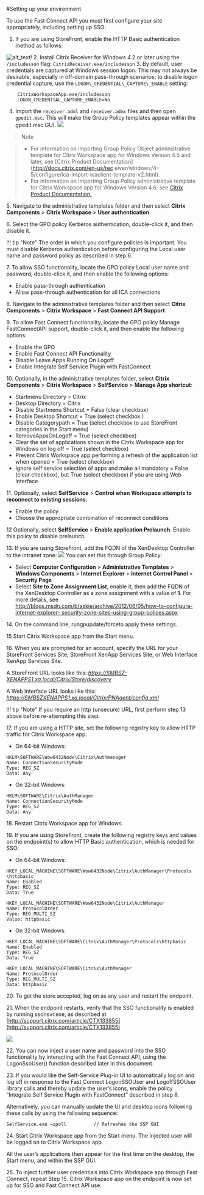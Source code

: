 #Setting up your environment

To use the Fast Connect API you must first configure your site
appropriately, including setting up SSO:

 1. If you are using StoreFront, enable the HTTP Basic authentication method as follows:

![alt_text!](./setting-up-your-environment.png)
 2. Install Citrix Receiver for Windows 4.2 or later using the `/includesson` flag: `CitrixReceiver.exe/includesson`
 3. By default, user credentials are captured at Windows session logon. This may not always be desirable, especially in off-domain pass-through scenarios; to disable logon credential capture, use the `LOGON\_CREDENTIAL\_CAPTURE\_ENABLE` setting:

        CitrixWorkspaceApp.exe/includesson
		LOGON_CREDENTIAL_CAPTURE_ENABLE=No

 4. Import the `receiver.adml` and `receiver.admx` files and then open `gpedit.msc`. This will make the Group Policy templates appear within the gpedit.msc
GUI. ![](./gpedit-msc-gui.png)  

> Note

>-  For information on importing Group Policy Object administrative template for Citrix Workspace app for Windows Version 4.5 and later, see [Citrix Product Documentation](http://docs.citrix.com/en-us/rec eiver/windows/4-5/configure/ica-import-icaclient-template-v2.html).
>-  For information on importing Group Policy administrative template for Citrix Workspace app for Windows Version 4.6, see [Citrix Product Documentation.](http://docs.citrix.com/en-us/receiver/windows/4-6/configure/ica-import-icaclient-template-v2.html)

&#53;. Navigate to the administrative templates folder and then select **Citrix Components** > **Citrix Workspace** > **User authentication**.

&#54;. Select the GPO policy Kerberos authentication, double-click it, and then disable it.

!!! tip "Note"
		 The order in which you configure policies is important. You must disable Kerberos authentication before configuring the Local user name and password policy as described in step 6.

&#55;. To allow SSO functionality, locate the GPO policy Local user name and password, double-click it, and then enable the following options:

  * Enable pass-through authentication
  * Allow pass-through authentication for all ICA connections

&#56;. Navigate to the administrative templates folder and then select **Citrix Components** > **Citrix Workspace** > **Fast Connect API Support**

&#57;. To allow Fast Connect functionality, locate the GPO policy Manage FastConnectAPI support, double-click it, and then enable the following options:

  * Enable the GPO
  * Enable Fast Connect API Functionality 
  * Disable Leave Apps Running On Logoff
  * Enable Integrate Self Service Plugin with FastConnect

&#49;&#48;. Optionally, in the administrative templates folder, select **Citrix Components** > **Citrix Workspace** > **SelfService** > **Manage App shortcut**:

  * Startmenu Directory = Citrix
  * Desktop Directory = Citrix
  * Disable Startmenu Shortcut = False (clear checkbox)
  * Enable Desktop Shortcut = True (select checkbox )
  * Disable Categorypath = True (select checkbox to use StoreFront categories in the Start menu)
  * RemoveAppsOnLogoff = True (select checkbox)
  * Clear the set of applications shown in the Citrix Workspace app for Windows on log off = True (select checkbox)
  * Prevent Citrix Workspace app performing a refresh of the application list when opened = True (select checkbox)
  * Ignore self service selection of apps and make all mandatory = False (clear checkbox), but True (select checkbox) if you are using Web Interface

&#49;&#49;. Optionally, select **SelfService** > **Control when Workspace attempts to reconnect to existing sessions**:

  *  Enable the policy
  *  Choose the appropriate combination of reconnect conditions

&#49;&#50; Optionally, select **SelfService** > **Enable application Prelaunch**. Enable this policy to disable prelaunch.

&#49;&#51;. If you are using StoreFront, add the FQDN of the XenDesktop Controller to the intranet zone: ![](./add-fqdn.png)
You can set this through Group Policy:

* Select **Computer Configuration** > **Administrative Templates** > **Windows Components** > **Internet Explorer** > **Internet Control Panel** > **Security Page**
* Select **Site to Zone Assignment List**, enable it, then add the FQDN of the XenDesktop Controller as a zone assignment with a value of **1**. For more details, see
[http://blogs.msdn.com/b/askie/archive/2012/06/05/how-to-configure-internet-explorer- security-zone-sites-using-group-polices.aspx]()

&#49;&#52;. On the command line, rungpupdate/forceto apply these settings.

&#49;&#53; Start Citrix Workspace app from the Start menu.

&#49;&#54;. When you are prompted for an account, specify the URL for your StoreFront Services Site, StoreFront XenApp Services Site, or Web Interface XenApp Services Site.

A StoreFront URL looks like this: *https://SMBSZ-XENAPPS1.xa.local/Citrix/Store/discovery*

A Web Interface URL looks like this: *https://SMBSZXENAPPS1.xa.local/Citrix/PNAgent/config.xml*

!!! tip "Note"
		If you require an http (unsecure) URL, first perform step 13 above before re-attempting this step.

&#49;&#55;. If you are using a HTTP site, set the following registry key to allow HTTP traffic for Citrix Workspace app:

* On 64-bit Windows:

```
HKLM\SOFTWARE\Wow6432Node\Citrix\Authmanager
Name: ConnectionSecurityMode
Type: REG_SZ
Data: Any
```
* On 32-bit Windows:

```
HKLM\SOFTWARE\Citrix\AuthManager
Name: ConnectionSecurityMode
Type: REG_SZ
Data: Any
```
&#49;&#56;. Restart Citrix Workspace app for Windows.

&#49;&#57;. If you are using StoreFront, create the following registry keys and
values on the endpoint(s) to allow HTTP Basic authentication, which is needed for SSO:

* On 64-bit Windows:

```
HKEY_LOCAL_MACHINE\SOFTWARE\Wow6432Node\Citrix\AuthManager\Protocols
\httpbasic 
Name: Enabled
Type: REG_SZ 
Data: True
```
```
HKEY_LOCAL_MACHINE\SOFTWARE\Wow6432Node\Citrix\AuthManager 
Name: ProtocolOrder
Type: REG_MULTI_SZ
Value: httpbasic
```
* On 32-bit Windows:

```
HKEY_LOCAL_MACHINE\SOFTWARE\Citrix\AuthManager\Protocols\httpbasic 
Name: Enabled
Type: REG_SZ 
Data: True
```
```
HKEY_LOCAL_MACHINE\SOFTWARE\Citrix\AuthManager 
Name: ProtocolOrder
Type: REG_MULTI_SZ
Data: httpbasic
```

&#50;&#48;. To get the store accepted, log on as any user and restart the endpoint.

&#50;&#49;. When the endpoint restarts, verify that the SSO functionality is enabled by running ssonsvr.exe, as described at [http://support.citrix.com/article/CTX133855](http://support.citrix.com/article/CTX133855)

![](./verify-sso.png)

&#50;&#50;. You can now inject a user name and password into the SSO functionality by interacting with the Fast Connect API, using the LogonSsoUser() function described later in this document.

&#50;&#51;. If you would like the Self-Service Plug-in UI to automatically log on and log off in response to the Fast Connect LogonSSOUser and LogoffSSOUser library calls and thereby update the user’s icons, enable the policy “Integrate Self Service Plugin with FastConnect” described in step 8.

Alternatively, you can manually update the UI and desktop icons following these calls by using the following sequence:

```
SelfService.exe –ipoll 			// Refreshes the SSP GUI
```
&#50;&#52;. Start Citrix Workspace app from the Start menu. The injected user will be logged on to Citrix Workspace app.

All the user’s applications then appear for the first time on the desktop, the Start menu, and within the SSP GUI.

&#50;&#53;. To inject further user credentials into Citrix Workspace app through Fast Connect, repeat Step 15. Citrix Workspace app on the endpoint is now set up for SSO and Fast Connect API use.
